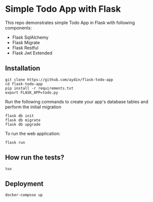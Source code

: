 # Simple Todo App with Flask

This repo demonstrates simple Todo App in Flask with following components:
* Flask SqlAlchemy
* Flask Migrate
* Flask Restful
* Flask Jwt Extended

## Installation

```shell
git clone https://github.com/aydin/flask-todo-app
cd flask-todo-app
pip install -r requirements.txt
export FLASK_APP=todo.py
```
Run the following commands to create your app's database tables and perform the initial migration
```shell
flask db init
flask db migrate
flask db upgrade
```
To run the web application:
```shell
flask run
```
## How run the tests?
```shell
tox
```

## Deployment
```shell
docker-compose up
```